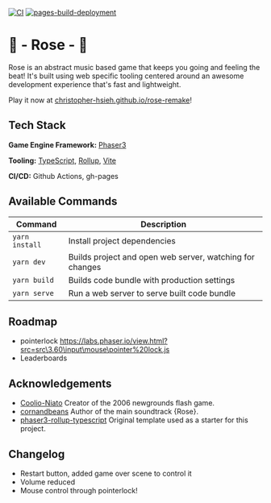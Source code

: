 [![CI](https://github.com/Christopher-Hsieh/blob-survivors/actions/workflows/main.yml/badge.svg)](https://github.com/Christopher-Hsieh/blob-survivors/actions/workflows/main.yml)
[![pages-build-deployment](https://github.com/Christopher-Hsieh/blob-survivors/actions/workflows/pages/pages-build-deployment/badge.svg)](https://github.com/Christopher-Hsieh/blob-survivors/actions/workflows/pages/pages-build-deployment) 


# 🌹 - Rose - 🌹
Rose is an abstract music based game that keeps you going and feeling the beat! It's built using web specific tooling centered around an awesome development experience that's fast and lightweight.

Play it now at [christopher-hsieh.github.io/rose-remake](https://christopher-hsieh.github.io/rose-remake/)!

## Tech Stack
**Game Engine Framework:** [Phaser3](https://github.com/photonstorm/phaser)

**Tooling:** [TypeScript](https://www.typescriptlang.org/), [Rollup](https://rollupjs.org), [Vite](https://vitejs.dev/)

**CI/CD:** Github Actions, gh-pages

## Available Commands

| Command | Description |
|---------|-------------|
| `yarn install` | Install project dependencies |
| `yarn dev` | Builds project and open web server, watching for changes |
| `yarn build` | Builds code bundle with production settings  |
| `yarn serve` | Run a web server to serve built code bundle |

## Roadmap
- pointerlock https://labs.phaser.io/view.html?src=src\3.60\input\mouse\pointer%20lock.js
- Leaderboards

## Acknowledgements

 - [Coolio-Niato](https://www.newgrounds.com/portal/view/383402) Creator of the 2006 newgrounds flash game.
 - [cornandbeans](https://www.newgrounds.com/audio/listen/65711) Author of the main soundtrack {Rose}.
 - [phaser3-rollup-typescript](https://github.com/Christopher-Hsieh/phaser3-rollup-typescript) Original template used as a starter for this project.

## Changelog
- Restart button, added game over scene to control it
- Volume reduced
- Mouse control through pointerlock!